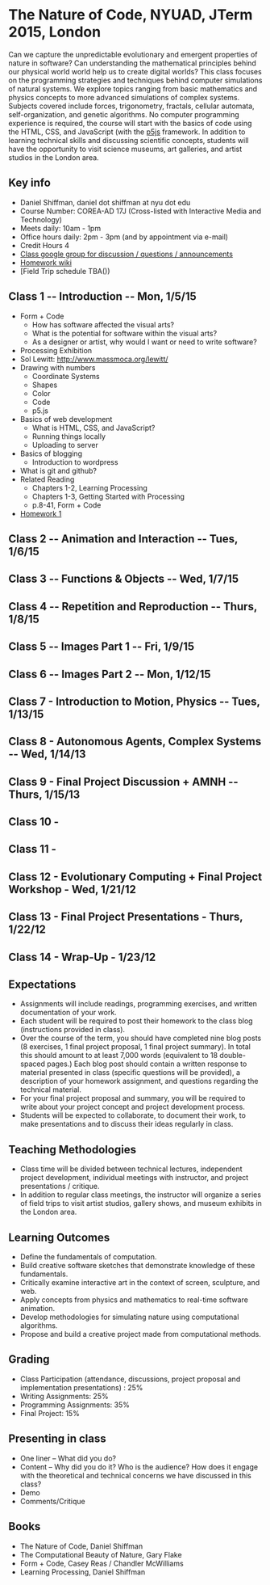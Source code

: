 # The Nature of Code, NYUAD, JTerm 2015, London

Can we capture the unpredictable evolutionary and emergent properties of nature in software? Can understanding the mathematical principles behind our physical world world help us to create digital worlds? This class focuses on the programming strategies and techniques behind computer simulations of natural systems. We explore topics ranging from basic mathematics and physics concepts to more advanced simulations of complex systems. Subjects covered include forces, trigonometry, fractals, cellular automata, self-organization, and genetic algorithms. No computer programming experience is required, the course will start with the basics of code using the HTML, CSS, and JavaScript (with the [p5js](http://p5js.org/) framework. In addition to learning technical skills and discussing scientific concepts, students will have the opportunity to visit science museums, art galleries, and artist studios in the London area. 

## Key info
* Daniel Shiffman, daniel dot shiffman at nyu dot edu
* Course Number: COREA-AD 17J (Cross-listed with Interactive Media and Technology)
* Meets daily: 10am - 1pm
* Office hours daily: 2pm - 3pm (and by appointment via e-mail)
* Credit Hours 4
* [Class google group for discussion / questions / announcements](https://groups.google.com/a/itp.nyu.edu/group/nature-of-code-abu-dhabi?hl=en)
* [Homework wiki](https://github.com/shiffman/The-Nature-of-Code-JTerm-2015/wiki)
* [Field Trip schedule TBA())

## Class 1 -- Introduction -- Mon, 1/5/15
* Form + Code
  * How has software affected the visual arts?
  * What is the potential for software within the visual arts?
  * As a designer or artist, why would I want or need to write software?
* Processing Exhibition
* Sol Lewitt: http://www.massmoca.org/lewitt/
* Drawing with numbers
  * Coordinate Systems
  * Shapes
  * Color
  * Code
  * p5.js
* Basics of web development
  * What is HTML, CSS, and JavaScript?
  * Running things locally
  * Uploading to server
* Basics of blogging
  * Introduction to wordpress
* What is git and github?
* Related Reading
  * Chapters 1-2, Learning Processing
  * Chapters 1-3, Getting Started with Processing
  * p.8-41, Form + Code
* [Homework 1](https://github.com/shiffman/The-Nature-of-Code-JTerm-2015/wiki/Assignment-1)

## Class 2 -- Animation and Interaction -- Tues, 1/6/15

## Class 3 -- Functions & Objects -- Wed, 1/7/15

## Class 4 -- Repetition and Reproduction -- Thurs, 1/8/15

## Class 5 -- Images Part 1 -- Fri, 1/9/15

## Class 6 -- Images Part 2 -- Mon, 1/12/15

## Class 7 - Introduction to Motion, Physics -- Tues, 1/13/15

## Class 8 - Autonomous Agents, Complex Systems -- Wed, 1/14/13

## Class 9 - Final Project Discussion + AMNH -- Thurs, 1/15/13

## Class 10 - 

## Class 11 -

## Class 12 - Evolutionary Computing + Final Project Workshop - Wed, 1/21/12

## Class 13 - Final Project Presentations - Thurs, 1/22/12

## Class 14 - Wrap-Up - 1/23/12

## Expectations
* Assignments will include readings, programming exercises, and written documentation of your work.
* Each student will be required to post their homework to the class blog (instructions provided in class).
* Over the course of the term, you should have completed nine blog posts (8 exercises, 1 final project proposal, 1 final project summary). In total this should amount to at least 7,000 words (equivalent to 18 double-spaced pages.) Each blog post should contain a written response to material presented in class (specific questions will be provided), a description of your homework assignment, and questions regarding the technical material.
* For your final project proposal and summary, you will be required to write about your project concept and project development process.
* Students will be expected to collaborate, to document their work, to make presentations and to discuss their ideas regularly in class.

## Teaching Methodologies
* Class time will be divided between technical lectures, independent project development, individual meetings with instructor, and project presentations / critique.
* In addition to regular class meetings, the instructor will organize a series of field trips to visit artist studios, gallery shows, and museum exhibits in the London area.

## Learning Outcomes
* Define the fundamentals of computation.
* Build creative software sketches that demonstrate knowledge of these fundamentals.
* Critically examine interactive art in the context of screen, sculpture, and web.
* Apply concepts from physics and mathematics to real-time software animation.
* Develop methodologies for simulating nature using computational algorithms.
* Propose and build a creative project made from computational methods.

## Grading
* Class Participation (attendance, discussions, project proposal and implementation presentations) : 25%
* Writing Assignments: 25%
* Programming Assignments: 35%
* Final Project: 15%

## Presenting in class
* One liner – What did you do?
* Content – Why did you do it? Who is the audience? How does it engage with the theoretical and technical concerns we have discussed in this class?
* Demo
* Comments/Critique


## Books
* The Nature of Code, Daniel Shiffman
* The Computational Beauty of Nature, Gary Flake
* Form + Code, Casey Reas / Chandler McWilliams
* Learning Processing, Daniel Shiffman
